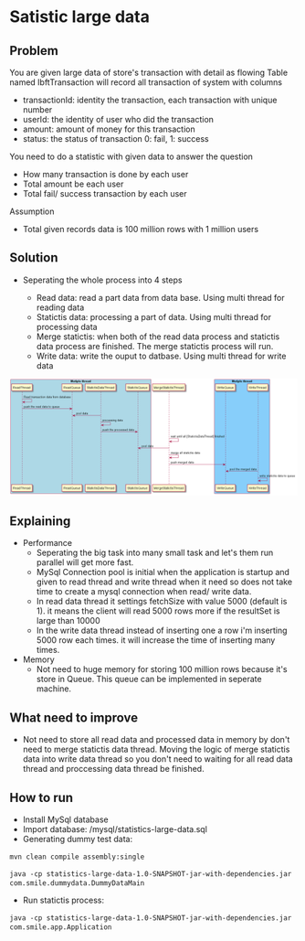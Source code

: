# Satistic large data

## Problem

You are given large data of store's transaction with detail as flowing
Table named IbftTransaction will record all transaction of system with columns

- transactionId: identity the transaction, each transaction with unique number
- userId: the identity of user who did the transaction
- amount: amount of money for this transaction
- status: the status of transaction 0: fail, 1: success

You need to do a statistic with given data to answer the question

- How many transaction is done by each user
- Total amount be each user
- Total fail/ success transaction by each user

Assumption

- Total given records data is 100 million rows with 1 million users

## Solution

- Seperating the whole process into 4 steps

  - Read data: read a part data from data base. Using multi thread for reading data
  - Statictis data: processing a part of data. Using multi thread for processing data
  - Merge statictis: when both of the read data process and statictis data process are finished. The merge statictis process will run.
  - Write data: write the ouput to datbase. Using multi thread for write data

![sequence](./uml/sequence.png)

## Explaining

- Performance
  - Seperating the big task into many small task and let's them run parallel will get more fast.
  - MySql Connection pool is initial when the application is startup and given to read thread and write thread when it need so does not take time to create a mysql connection when read/ write data.
  - In read data thread it settings fetchSize with value 5000 (default is 1). it means the client will read 5000 rows more if the resultSet is large than 10000
  - In the write data thread instead of inserting one a row i'm inserting 5000 row each times. it will increase the time of inserting many times.
- Memory
  - Not need to huge memory for storing 100 million rows because it's store in Queue. This queue can be implemented in seperate machine.

## What need to improve

- Not need to store all read data and processed data in memory by don't need to merge statictis data thread. Moving the logic of merge statictis data into write data thread so you don't need to waiting for all read data thread and proccessing data thread be finished.

## How to run

- Install MySql database
- Import database: /mysql/statistics-large-data.sql
- Generating dummy test data:

```
mvn clean compile assembly:single
```

```
java -cp statistics-large-data-1.0-SNAPSHOT-jar-with-dependencies.jar com.smile.dummydata.DummyDataMain
```

- Run statictis process:

```
java -cp statistics-large-data-1.0-SNAPSHOT-jar-with-dependencies.jar com.smile.app.Application
```
